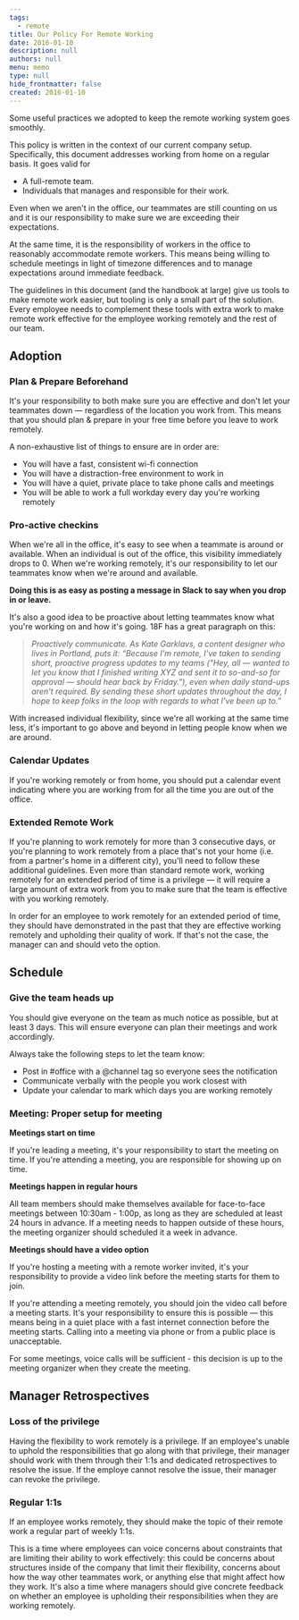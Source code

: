 ```yaml
---
tags: 
  - remote
title: Our Policy For Remote Working
date: 2016-01-10
description: null
authors: null
menu: memo
type: null
hide_frontmatter: false
created: 2016-01-10
---
```


Some useful practices we adopted to keep the remote working system goes smoothly. 

This policy is written in the context of our current company setup. Specifically, this document addresses working from home on a regular basis. It goes valid for

* A full-remote team.
* Individuals that manages and responsible for their work.

Even when we aren't in the office, our teammates are still counting on us and it is our responsibility to make sure we are exceeding their expectations.

At the same time, it is the responsibility of workers in the office to reasonably accommodate remote workers. This means being willing to schedule meetings in light of timezone differences and to manage expectations around immediate feedback.

The guidelines in this document (and the handbook at large) give us tools to make remote work easier, but tooling is only a small part of the solution. Every employee needs to complement these tools with extra work to make remote work effective for the employee working remotely and the rest of our team.

## Adoption
### **Plan & Prepare Beforehand**
It's your responsibility to both make sure you are effective and don't let your teammates down — regardless of the location you work from. This means that you should plan & prepare in your free time before you leave to work remotely.

A non-exhaustive list of things to ensure are in order are:

* You will have a fast, consistent wi-fi connection
* You will have a distraction-free environment to work in
* You will have a quiet, private place to take phone calls and meetings
* You will be able to work a full workday every day you're working remotely

### **Pro-active checkins**
When we're all in the office, it's easy to see when a teammate is around or available. When an individual is out of the office, this visibility immediately drops to 0. When we're working remotely, it's our responsibility to let our teammates know when we're around and available.

**Doing this is as easy as posting a message in Slack to say when you drop in or leave.**

It's also a good idea to be proactive about letting teammates know what you're working on and how it's going. 18F has a great paragraph on this:

> *Proactively communicate. As Kate Garklavs, a content designer who lives in Portland, puts it: “Because I'm remote, I've taken to sending short, proactive progress updates to my teams ("Hey, all — wanted to let you know that I finished writing XYZ and sent it to so-and-so for approval — should hear back by Friday."), even when daily stand-ups aren't required. By sending these short updates throughout the day, I hope to keep folks in the loop with regards to what I've been up to.”*

With increased individual flexibility, since we're all working at the same time less, it's important to go above and beyond in letting people know when we are around.

### **Calendar Updates**
If you're working remotely or from home, you should put a calendar event indicating where you are working from for all the time you are out of the office.

### Extended Remote Work
If you're planning to work remotely for more than 3 consecutive days, or you're planning to work remotely from a place that's not your home (i.e. from a partner's home in a different city), you'll need to follow these additional guidelines. Even more than standard remote work, working remotely for an extended period of time is a privilege — it will require a large amount of extra work from you to make sure that the team is effective with you working remotely.

In order for an employee to work remotely for an extended period of time, they should have demonstrated in the past that they are effective working remotely and upholding their quality of work. If that's not the case, the manager can and should veto the option.

## Schedule
### **Give the team heads up**
You should give everyone on the team as much notice as possible, but at least 3 days. This will ensure everyone can plan their meetings and work accordingly.

Always take the following steps to let the team know:

* Post in #office with a @channel tag so everyone sees the notification
* Communicate verbally with the people you work closest with
* Update your calendar to mark which days you are working remotely

### Meeting: Proper setup for meeting
<!-- synced_block 32ad30fb-9659-4e38-bb96-0f270a4bcf9c -->

**Meetings start on time**

If you're leading a meeting, it's your responsibility to start the meeting on time. If you're attending a meeting, you are responsible for showing up on time.

**Meetings happen in regular hours**

All team members should make themselves available for face-to-face meetings between 10:30am - 1:00p, as long as they are scheduled at least 24 hours in advance. If a meeting needs to happen outside of these hours, the meeting organizer should scheduled it a week in advance.

**Meetings should have a video option**

If you're hosting a meeting with a remote worker invited, it's your responsibility to provide a video link before the meeting starts for them to join.

If you're attending a meeting remotely, you should join the video call before a meeting starts. It's your responsibility to ensure this is possible — this means being in a quiet place with a fast internet connection before the meeting starts. Calling into a meeting via phone or from a public place is unacceptable.

For some meetings, voice calls will be sufficient - this decision is up to the meeting organizer when they create the meeting.

## Manager Retrospectives
### **Loss of the privilege**
Having the flexibility to work remotely is a privilege. If an employee's unable to uphold the responsibilities that go along with that privilege, their manager should work with them through their 1:1s and dedicated retrospectives to resolve the issue. If the employe cannot resolve the issue, their manager can revoke the privilege.

### **Regular 1:1s**
If an employee works remotely, they should make the topic of their remote work a regular part of weekly 1:1s.

This is a time where employees can voice concerns about constraints that are limiting their ability to work effectively: this could be concerns about structures inside of the company that limit their flexibility, concerns about how the way other teammates work, or anything else that might affect how they work. It's also a time where managers should give concrete feedback on whether an employee is upholding their responsibilities when they are working remotely.

